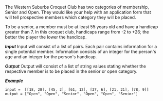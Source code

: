 The Western Suburbs Croquet Club has two categories of membership, Senior and Open. They would like your help with an application form that will tell prospective members which category they will be placed.

To be a senior, a member must be at least 55 years old and have a handicap greater than 7. In this croquet club, handicaps range from -2 to +26; the better the player the lower the handicap.

***Input***
Input will consist of a list of pairs. Each pair contains information for a single potential member. Information consists of an integer for the person's age and an integer for the person's handicap.

***Output***
Output will consist of a list of string values stating whether the respective member is to be placed in the senior or open category.

***Example***
```
input =  [[18, 20], [45, 2], [61, 12], [37, 6], [21, 21], [78, 9]]
output = ["Open", "Open", "Senior", "Open", "Open", "Senior"]
```